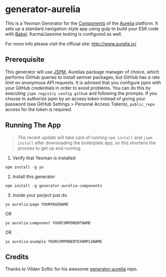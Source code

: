 # generator-aurelia

This is a Yeoman Generator for the [Components](http://aurelia.io/docs.html#/aurelia/framework/1.0.0-beta.1.0.6/doc/article/creating-components) of the [Aurelia](http://www.aurelia.io/) platform. It sets up a standard navigation-style app using gulp to build your ES6 code with [Babel](http://babeljs.io). Karma/Jasmine testing is configured as well.

For more info please visit the official site: http://www.aurelia.io/

## Prerequisite
This generator will use [JSPM](http://jspm.io), Aurelias package manager of choice, which performs GitHub queries to install semver packages, but GitHub has a rate limit on anonymous API requests. It is advised that you configure jspm with your GitHub credentials in order to avoid problems. You can do this by executing `jspm registry config github` and following the prompts. If you choose to authorize jspm by an access token instead of giving your password (see GitHub Settings > Personal Access Tokens), `public_repo` access for the token is required.

## Running The App

> The recent update will take care of running `npm install` and `jspm install` after downloading the boilerplate app, so this shortens the process to get up and running.

1. Verify that Yeoman is installed

  ```shell
  npm install -g yo
  ```
2. Install this generator

  ```shell
  npm install -g generator-aurelia-components
  ```

3. Inside your porject just do
  ```shell
  yo aurelia:page YOURPAGENAME

  ```
  OR
  ```shell
  yo aurelia:component YOURCOMPONENTNAME
  ```
  OR
  ```shell
  yo aurelia:example YOURCOMPONENTEXAMPLENAME
  ```

## Credits
Thanks to Vildan Softic for his awesome [generator-aurelia](https://github.com/zewa666/generator-aurelia) repo.

